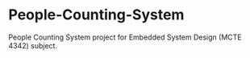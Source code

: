 # People-Counting-System
People Counting System project for Embedded System Design (MCTE 4342) subject.
